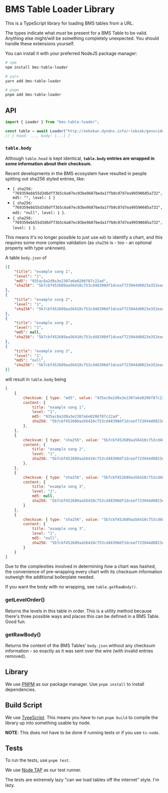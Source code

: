 # BMS Table Loader Library

This is a TypeScript library for loading BMS tables from a URL.

The types indicate what *must* be present for a BMS Table to be valid. Anything else might/will
be something completely unexpected. You should handle these extensions yourself.

You can install it with your preferred NodeJS package manager:
```sh
# npm
npm install bms-table-loader

# yarn
yarn add bms-table-loader

# pnpm
pnpm add bms-table-loader
```

## API

```ts
import { Loader } from "bms-table-loader";

const table = await Loader("http://nekokan.dyndns.info/~lobsak/genocide/insane.html");
// { head: ..., body: [...] }
```

### `table.body`

Although `table.head` is kept identical, **`table.body` entries are wrapped in some information about their checksum.**

Recent developments in the BMS ecosystem have resulted in people spitting out sha256 styled entries, like:
- `{ sha256: "769359ebb55d3d6dff3b5c6a07ec03be9b87beda1ffb0c07d7ea99590605a732", md5: "", level: 1 }`
- `{ sha256: "769359ebb55d3d6dff3b5c6a07ec03be9b87beda1ffb0c07d7ea99590605a732", md5: "null", level: 1 }`.
- `{ sha256: "769359ebb55d3d6dff3b5c6a07ec03be9b87beda1ffb0c07d7ea99590605a732", level: 1 }`.

This means it's no longer possible to just use `md5` to identify a chart, and this requires some more complex validation (as `sha256` is - too - an optional property with type unknown).

A table `body.json` of
```json
[{
	"title": "example song 1",
	"level": "1",
	"md5": "935ac8a2d9a3e2307a6e0206f87c22ad",
	"sha256": "5b7cbf452689aa56410c753cd48390df1dceaf723944d0023e352eaea3a2bf56",
},
{
	"title": "example song 2",
	"level": "1",
	"sha256": "5b7cbf452689aa56410c753cd48390df1dceaf723944d0023e352eaea3a2bf56",
},
{
	"title": "example song 3",
	"level": "1",
	"md5": null,
	"sha256": "5b7cbf452689aa56410c753cd48390df1dceaf723944d0023e352eaea3a2bf56",
},
{
	"title": "example song 3",
	"level": "1",
	"md5": "null",
	"sha256": "5b7cbf452689aa56410c753cd48390df1dceaf723944d0023e352eaea3a2bf56",
}]
```
will result in `table.body` being
```js
[
	{
		checksum: { type: "md5", value: "935ac8a2d9a3e2307a6e0206f87c22ad" },
		content: {
			title: "example song 1",
			level: "1",
			md5: "935ac8a2d9a3e2307a6e0206f87c22ad",
			sha256: "5b7cbf452689aa56410c753cd48390df1dceaf723944d0023e352eaea3a2bf56",
		},
	},
	{
		checksum: { type: "sha256", value: "5b7cbf452689aa56410c753cd48390df1dceaf723944d0023e352eaea3a2bf56" },
		content: {
			title: "example song 2",
			level: "1",
			sha256: "5b7cbf452689aa56410c753cd48390df1dceaf723944d0023e352eaea3a2bf56",
		},
	},
	{
		checksum: { type: "sha256", value: "5b7cbf452689aa56410c753cd48390df1dceaf723944d0023e352eaea3a2bf56"},
		content: {
			title: "example song 3",
			level: "1",
			md5: null,
			sha256: "5b7cbf452689aa56410c753cd48390df1dceaf723944d0023e352eaea3a2bf56",
		}
	},
	{
		checksum: { type: "sha256", value: "5b7cbf452689aa56410c753cd48390df1dceaf723944d0023e352eaea3a2bf56" },
		content: {
			title: "example song 3",
			level: "1",
			md5: "null",
			sha256: "5b7cbf452689aa56410c753cd48390df1dceaf723944d0023e352eaea3a2bf56",
		}
	}
]
```

Due to the complexities involved in determining *how* a chart was hashed, the convenience of pre-wrapping every chart with its checksum information outweigh the additional boilerplate needed.

If you want the body with no wrapping, see `table.getRawBody()`.

### getLevelOrder()

Returns the levels in this table in order. This is a utility method because there's
three possible ways and places this can be defined in a BMS Table. Good fun.

### getRawBody()

Returns the content of the BMS Tables' `body.json` without any checksum information - so exactly as it was sent over the wire (with invalid entries removed).

## Library

We use [PNPM](https://pnpm.io) as our package manager. Use `pnpm install` to install dependencies.

## Build Script

We use [TypeScript](https://typescriptlang.org). This means you have to run `pnpm build` to compile the library up into something usable by node.

**NOTE**: This does not have to be done if running tests or if you use `ts-node`.

## Tests

To run the tests, use `pnpm test`.

We use [Node TAP](https://node-tap.org) as our test runner.

The tests are extremely lazy "can we load tables off the internet" style. I'm lazy.